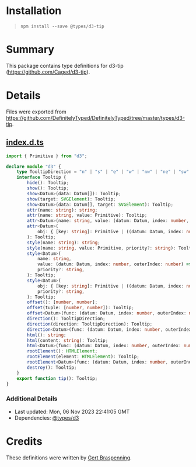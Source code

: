 # Installation
> `npm install --save @types/d3-tip`

# Summary
This package contains type definitions for d3-tip (https://github.com/Caged/d3-tip).

# Details
Files were exported from https://github.com/DefinitelyTyped/DefinitelyTyped/tree/master/types/d3-tip.
## [index.d.ts](https://github.com/DefinitelyTyped/DefinitelyTyped/tree/master/types/d3-tip/index.d.ts)
````ts
import { Primitive } from "d3";

declare module "d3" {
    type TooltipDirection = "n" | "s" | "e" | "w" | "nw" | "ne" | "sw" | "se";
    interface Tooltip {
        hide(): Tooltip;
        show(): Tooltip;
        show<Datum>(data: Datum[]): Tooltip;
        show(target: SVGElement): Tooltip;
        show<Datum>(data: Datum[], target: SVGElement): Tooltip;
        attr(name: string): string;
        attr(name: string, value: Primitive): Tooltip;
        attr<Datum>(name: string, value: (datum: Datum, index: number, outerIndex: number) => Primitive): Tooltip;
        attr<Datum>(
            obj: { [key: string]: Primitive | ((datum: Datum, index: number, outerIndex: number) => Primitive) },
        ): Tooltip;
        style(name: string): string;
        style(name: string, value: Primitive, priority?: string): Tooltip;
        style<Datum>(
            name: string,
            value: (datum: Datum, index: number, outerIndex: number) => Primitive,
            priority?: string,
        ): Tooltip;
        style<Datum>(
            obj: { [key: string]: Primitive | ((datum: Datum, index: number, outerIndex: number) => Primitive) },
            priority?: string,
        ): Tooltip;
        offset(): [number, number];
        offset(tuple: [number, number]): Tooltip;
        offset<Datum>(func: (datum: Datum, index: number, outerIndex: number) => [number, number]): Tooltip;
        direction(): TooltipDirection;
        direction(direction: TooltipDirection): Tooltip;
        direction<Datum>(func: (datum: Datum, index: number, outerIndex: number) => TooltipDirection): Tooltip;
        html(): string;
        html(content: string): Tooltip;
        html<Datum>(func: (datum: Datum, index: number, outerIndex: number) => string): Tooltip;
        rootElement(): HTMLElement;
        rootElement(element: HTMLElement): Tooltip;
        rootElement<Datum>(func: (datum: Datum, index: number, outerIndex: number) => HTMLElement): Tooltip;
        destroy(): Tooltip;
    }
    export function tip(): Tooltip;
}

````

### Additional Details
 * Last updated: Mon, 06 Nov 2023 22:41:05 GMT
 * Dependencies: [@types/d3](https://npmjs.com/package/@types/d3)

# Credits
These definitions were written by [Gert Braspenning](https://github.com/brspnnggrt).
